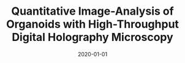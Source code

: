 ---
title: "Quantitative Image-Analysis of Organoids with High-Throughput Digital Holography Microscopy"
collection: publications
permalink: /publication/2020-01-01-Quantitative-Image-Analysis-of-Organoids-with-High-Throughput-Digital-Holography-Microscopy
category: 'abstract'
date: 2020-01-01
venue: 'Proceedings of the 2020 Quantitative BioImaging Conference (QBI&apos;20)'
citation: ' Pham T.-a.,  N. Brandenberg,  S. Hoenel,  B. Rappaz,  M. Unser,  M. L{\&quot;{u}}tolf,  D. Sage, &quot;Quantitative Image-Analysis of Organoids with High-Throughput Digital Holography Microscopy.&quot; <i>Proceedings of the 2020 Quantitative BioImaging Conference (QBI&amp;apos;20)</i>, January 6-9, 2020.'
---
